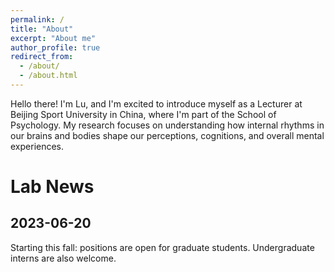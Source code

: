 ```yaml
---
permalink: /
title: "About"
excerpt: "About me"
author_profile: true
redirect_from: 
  - /about/
  - /about.html
---
```


Hello there! I'm Lu, and I'm excited to introduce myself as a Lecturer at Beijing Sport University in China, where I'm part of the School of Psychology. My research focuses on understanding how internal rhythms in our brains and bodies shape our perceptions, cognitions, and overall mental experiences.

Lab News
======
2023-06-20
------
Starting this fall: positions are open for graduate students. Undergraduate interns are also welcome.




